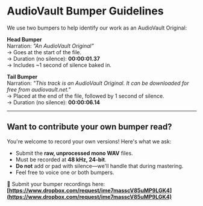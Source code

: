 # AudioVault Bumper Guidelines

We use two bumpers to help identify our work as an AudioVault Original:

**Head Bumper**  
Narration: *"An AudioVault Original"*  
→ Goes at the start of the file.  
→ Duration (no silence): **00:00:01.37**  
→ Includes ~1 second of silence baked in.

**Tail Bumper**  
Narration: *"This track is an AudioVault Original. It can be downloaded for free from audiovault.net."*  
→ Placed at the end of the file, followed by 1 second of silence.  
→ Duration (no silence): **00:00:06.14**

---

## Want to contribute your own bumper read?

You're welcome to record your own versions! Here's what we ask:

- Submit the **raw, unprocessed mono WAV** files.
- Must be recorded at **48 kHz, 24-bit**.
- **Do not** add or pad with silence—we'll handle that during mastering.
- Feel free to voice one or both bumpers.

🔗 Submit your bumper recordings here:  
**[https://www.dropbox.com/request/ime7masscV85uMP9LGK4](https://www.dropbox.com/request/ime7masscV85uMP9LGK4)**
